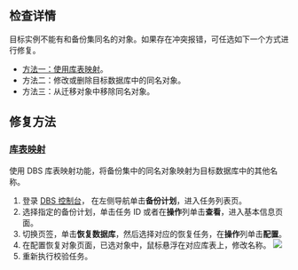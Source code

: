 ## 检查详情

目标实例不能有和备份集同名的对象。如果存在冲突报错，可任选如下一个方式进行修复。
- [方法一：使用库表映射](#1)。 
- 方法二：修改或删除目标数据库中的同名对象。
- 方法三：从迁移对象中移除同名对象。

## 修复方法

### [**库表映射**](id:1)

使用 DBS 库表映射功能，将备份集中的同名对象映射为目标数据库中的其他名称。 

1. 登录 [DBS 控制台](https://console.cloud.tencent.com/dbs)， 在左侧导航单击**备份计划**，进入任务列表页。  
2. 选择指定的备份计划，单击任务 ID 或者在**操作**列单击**查看**，进入基本信息页面。 
3. 切换页签，单击**恢复数据库**，然后选择对应的恢复任务，在**操作**列单击**配置**。
4. 在配置恢复对象页面，已选对象中，鼠标悬浮在对应库表上，修改名称。
![](https://qcloudimg.tencent-cloud.cn/raw/be57e44f950013bed4ec69e88ce93cdc.png)
5. 重新执行校验任务。

